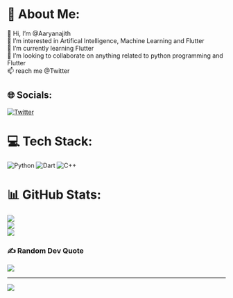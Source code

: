 # 💫 About Me:
👋 Hi, I’m @Aaryanajith<br>👀 I’m interested in Artifical Intelligence, Machine Learning and Flutter<br>🌱 I’m currently learning Flutter<br>💞️ I’m looking to collaborate on anything related to python programming and Flutter<br>📫  reach me @Twitter


## 🌐 Socials:
[![Twitter](https://img.shields.io/badge/Twitter-%231DA1F2.svg?logo=Twitter&logoColor=white)](https://twitter.com/aaryn_ajith) 

# 💻 Tech Stack:
![Python](https://img.shields.io/badge/python-3670A0?style=for-the-badge&logo=python&logoColor=ffdd54) ![Dart](https://img.shields.io/badge/dart-%230175C2.svg?style=for-the-badge&logo=dart&logoColor=white) ![C++](https://img.shields.io/badge/c++-%2300599C.svg?style=for-the-badge&logo=c%2B%2B&logoColor=white)
# 📊 GitHub Stats:
![](https://github-readme-stats.vercel.app/api?username=Aaryanajith&theme=dark&hide_border=false&include_all_commits=false&count_private=false)<br/>
![](https://github-readme-streak-stats.herokuapp.com/?user=Aaryanajith&theme=dark&hide_border=false)<br/>
![](https://github-readme-stats.vercel.app/api/top-langs/?username=Aaryanajith&theme=dark&hide_border=false&include_all_commits=false&count_private=false&layout=compact)

### ✍️ Random Dev Quote
![](https://quotes-github-readme.vercel.app/api?type=horizontal&theme=radical)

---
[![](https://visitcount.itsvg.in/api?id=Aaryanajith&icon=8&color=4)](https://visitcount.itsvg.in)

<!-- Proudly created with GPRM ( https://gprm.itsvg.in ) -->
